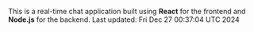 This is a real-time chat application built using **React** for the frontend and **Node.js** for the backend.
Last updated: Fri Dec 27 00:37:04 UTC 2024
